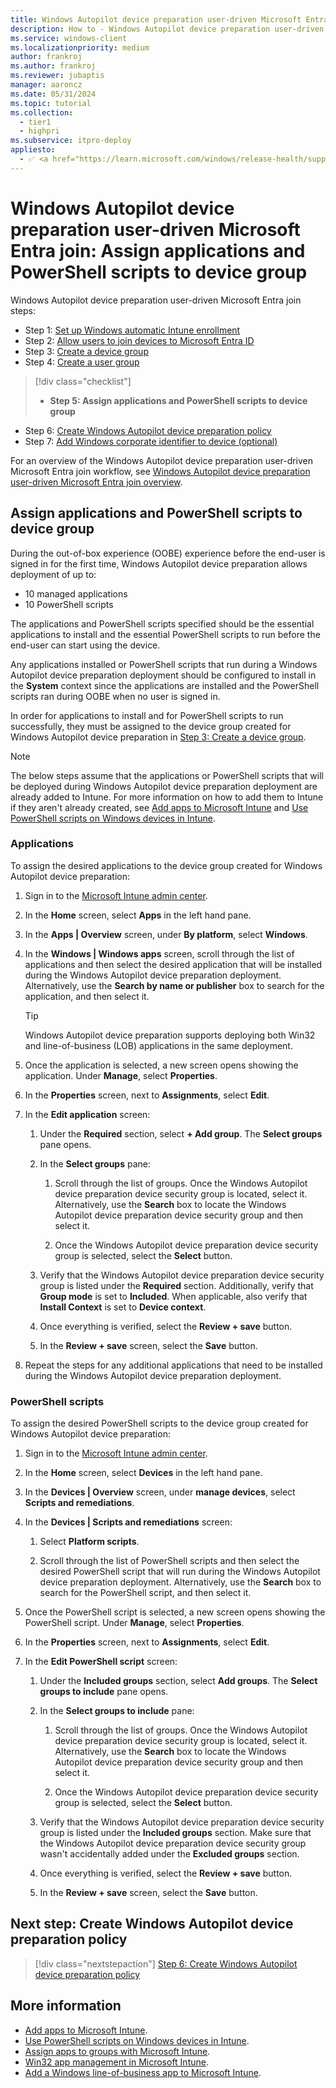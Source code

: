 ```yaml
---
title: Windows Autopilot device preparation user-driven Microsoft Entra join - Step 5 of 7 - Assign applications and PowerShell scripts to device group
description: How to - Windows Autopilot device preparation user-driven Microsoft Entra join - Step 5 of 7 - Assign applications and PowerShell scripts to device group.
ms.service: windows-client
ms.localizationpriority: medium
author: frankroj
ms.author: frankroj
ms.reviewer: jubaptis
manager: aaroncz
ms.date: 05/31/2024
ms.topic: tutorial
ms.collection:
  - tier1
  - highpri
ms.subservice: itpro-deploy
appliesto:
  - ✅ <a href="https://learn.microsoft.com/windows/release-health/supported-versions-windows-client" target="_blank">Windows 11</a>
---
```


# Windows Autopilot device preparation user-driven Microsoft Entra join: Assign applications and PowerShell scripts to device group

Windows Autopilot device preparation user-driven Microsoft Entra join steps:

- Step 1: [Set up Windows automatic Intune enrollment](entra-join-automatic-enrollment.md)
- Step 2: [Allow users to join devices to Microsoft Entra ID](entra-join-allow-users-to-join.md)
- Step 3: [Create a device group](entra-join-device-group.md)
- Step 4: [Create a user group](entra-join-user-group.md)

> [!div class="checklist"]
>
> - **Step 5: Assign applications and PowerShell scripts to device group**

- Step 6: [Create Windows Autopilot device preparation policy](entra-join-autopilot-policy.md)
- Step 7: [Add Windows corporate identifier to device (optional)](entra-join-corporate-identifier.md)

For an overview of the Windows Autopilot device preparation user-driven Microsoft Entra join workflow, see [Windows Autopilot device preparation user-driven Microsoft Entra join overview](entra-join-workflow.md#workflow).

## Assign applications and PowerShell scripts to device group

During the out-of-box experience (OOBE) experience before the end-user is signed in for the first time, Windows Autopilot device preparation allows deployment of up to:

- 10 managed applications
- 10 PowerShell scripts

The applications and PowerShell scripts specified should be the essential applications to install and the essential PowerShell scripts to run before the end-user can start using the device.

Any applications installed or PowerShell scripts that run during a Windows Autopilot device preparation deployment should be configured to install in the **System** context since the applications are installed and the PowerShell scripts ran during OOBE when no user is signed in.

In order for applications to install and for PowerShell scripts to run successfully, they must be assigned to the device group created for Windows Autopilot device preparation in [Step 3: Create a device group](entra-join-device-group.md).

> [!NOTE]
>
> The below steps assume that the applications or PowerShell scripts that will be deployed during Windows Autopilot device preparation deployment are already added to Intune. For more information on how to add them to Intune if they aren't already created, see [Add apps to Microsoft Intune](/mem/intune/apps/apps-add) and [Use PowerShell scripts on Windows devices in Intune](/mem/intune/apps/intune-management-extension).

### Applications

To assign the desired applications to the device group created for Windows Autopilot device preparation:

1. Sign in to the [Microsoft Intune admin center](https://go.microsoft.com/fwlink/?linkid=2109431).

2. In the **Home** screen, select **Apps** in the left hand pane.

3. In the **Apps | Overview** screen, under **By platform**, select **Windows**.

4. In the **Windows | Windows apps** screen, scroll through the list of applications and then select the desired application that will be installed during the Windows Autopilot device preparation deployment. Alternatively, use the **Search by name or publisher** box to search for the application, and then select it.

    > [!TIP]
    >
    > Windows Autopilot device preparation supports deploying both Win32 and line-of-business (LOB) applications in the same deployment.

5. Once the application is selected, a new screen opens showing the application. Under **Manage**, select **Properties**.

6. In the **Properties** screen, next to **Assignments**, select **Edit**.

7. In the **Edit application** screen:

   1. Under the **Required** section, select **+ Add group**. The **Select groups** pane opens.

   2. In the **Select groups** pane:

      1. Scroll through the list of groups. Once the Windows Autopilot device preparation device security group is located, select it. Alternatively, use the **Search** box to locate the Windows Autopilot device preparation device security group and then select it.

      2. Once the Windows Autopilot device preparation device security group is selected, select the **Select** button.

   3. Verify that the Windows Autopilot device preparation device security group is listed under the **Required** section. Additionally, verify that **Group mode** is set to **Included**. When applicable, also verify that **Install Context** is set to **Device context**.

   4. Once everything is verified, select the **Review + save** button.

   5. In the **Review + save** screen, select the **Save** button.

8. Repeat the steps for any additional applications that need to be installed during the Windows Autopilot device preparation deployment.

### PowerShell scripts

To assign the desired PowerShell scripts to the device group created for Windows Autopilot device preparation:

1. Sign in to the [Microsoft Intune admin center](https://go.microsoft.com/fwlink/?linkid=2109431).

2. In the **Home** screen, select **Devices** in the left hand pane.

3. In the **Devices | Overview** screen, under **manage devices**, select **Scripts and remediations**.

4. In the **Devices | Scripts and remediations** screen:

   1. Select **Platform scripts**.

   2. Scroll through the list of PowerShell scripts and then select the desired PowerShell script that will run during the Windows Autopilot device preparation deployment. Alternatively, use the **Search** box to search for the PowerShell script, and then select it.

5. Once the PowerShell script is selected, a new screen opens showing the PowerShell script. Under **Manage**, select **Properties**.

6. In the **Properties** screen, next to **Assignments**, select **Edit**.

7. In the **Edit PowerShell script** screen:

   1. Under the **Included groups** section, select **Add groups**. The **Select groups to include** pane opens.

   2. In the **Select groups to include** pane:

      1. Scroll through the list of groups. Once the Windows Autopilot device preparation device security group is located, select it. Alternatively, use the **Search** box to locate the Windows Autopilot device preparation device security group and then select it.

      2. Once the Windows Autopilot device preparation device security group is selected, select the **Select** button.

   3. Verify that the Windows Autopilot device preparation device security group is listed under the **Included groups** section. Make sure that the Windows Autopilot device preparation device security group wasn't accidentally added under the **Excluded groups** section.

   4. Once everything is verified, select the **Review + save** button.

   5. In the **Review + save** screen, select the **Save** button.

## Next step: Create Windows Autopilot device preparation policy

> [!div class="nextstepaction"]
> [Step 6: Create Windows Autopilot device preparation policy](entra-join-autopilot-policy.md)

## More information

- [Add apps to Microsoft Intune](/mem/intune/apps/apps-add).
- [Use PowerShell scripts on Windows devices in Intune](/mem/intune/apps/intune-management-extension).
- [Assign apps to groups with Microsoft Intune](/mem/intune/apps/apps-deploy).
- [Win32 app management in Microsoft Intune](/mem/intune/apps/apps-win32-app-management).
- [Add a Windows line-of-business app to Microsoft Intune](/mem/intune/apps/lob-apps-windows).
